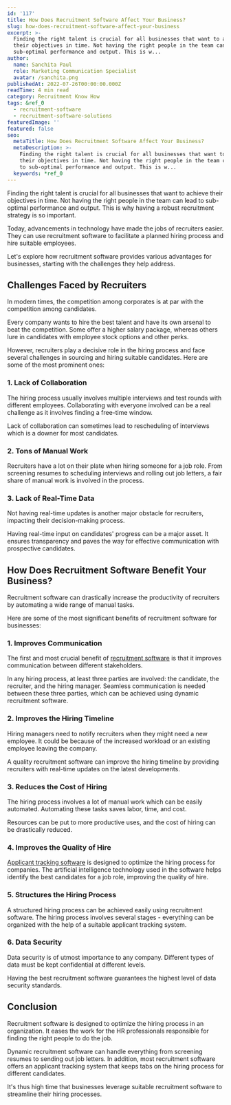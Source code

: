 ```yaml
---
id: '117'
title: How Does Recruitment Software Affect Your Business?
slug: how-does-recruitment-software-affect-your-business
excerpt: >-
  Finding the right talent is crucial for all businesses that want to achieve
  their objectives in time. Not having the right people in the team can lead to
  sub-optimal performance and output. This is w...
author:
  name: Sanchita Paul
  role: Marketing Communication Specialist
  avatar: /sanchita.png
publishedAt: 2022-07-26T00:00:00.000Z
readTime: 4 min read
category: Recruitment Know How
tags: &ref_0
  - recruitment-software
  - recruitment-software-solutions
featuredImage: ''
featured: false
seo:
  metaTitle: How Does Recruitment Software Affect Your Business?
  metaDescription: >-
    Finding the right talent is crucial for all businesses that want to achieve
    their objectives in time. Not having the right people in the team can lead
    to sub-optimal performance and output. This is w...
  keywords: *ref_0
---
```


Finding the right talent is crucial for all businesses that want to achieve their objectives in time. Not having the right people in the team can lead to sub-optimal performance and output. This is why having a robust recruitment strategy is so important.

Today, advancements in technology have made the jobs of recruiters easier. They can use recruitment software to facilitate a planned hiring process and hire suitable employees.

<!--more-->

Let's explore how recruitment software provides various advantages for businesses, starting with the challenges they help address.  

## **Challenges Faced by Recruiters**

In modern times, the competition among corporates is at par with the competition among candidates.

Every company wants to hire the best talent and have its own arsenal to beat the competition. Some offer a higher salary package, whereas others lure in candidates with employee stock options and other perks.

However, recruiters play a decisive role in the hiring process and face several challenges in sourcing and hiring suitable candidates. Here are some of the most prominent ones:

### 1\. **Lack of Collaboration** 

The hiring process usually involves multiple interviews and test rounds with different employees. Collaborating with everyone involved can be a real challenge as it involves finding a free-time window.

Lack of collaboration can sometimes lead to rescheduling of interviews which is a downer for most candidates. 

### 2\. **Tons of Manual Work**

Recruiters have a lot on their plate when hiring someone for a job role. From screening resumes to scheduling interviews and rolling out job letters, a fair share of manual work is involved in the process. 

### 3\. **Lack of Real-Time Data**

Not having real-time updates is another major obstacle for recruiters, impacting their decision-making process.

Having real-time input on candidates' progress can be a major asset. It ensures transparency and paves the way for effective communication with prospective candidates. 

## **How Does Recruitment Software Benefit Your Business?**  

Recruitment software can drastically increase the productivity of recruiters by automating a wide range of manual tasks.

Here are some of the most significant benefits of recruitment software for businesses:

### 1\. **Improves Communication**

The first and most crucial benefit of [recruitment software](https://www.thetalentpool.ai/) is that it improves communication between different stakeholders.

In any hiring process, at least three parties are involved: the candidate, the recruiter, and the hiring manager. Seamless communication is needed between these three parties, which can be achieved using dynamic recruitment software. 

### 2\. **Improves the Hiring Timeline** 

Hiring managers need to notify recruiters when they might need a new employee. It could be because of the increased workload or an existing employee leaving the company.

A quality recruitment software can improve the hiring timeline by providing recruiters with real-time updates on the latest developments. 

### 3\. **Reduces the Cost of Hiring**

The hiring process involves a lot of manual work which can be easily automated. Automating these tasks saves labor, time, and cost.

Resources can be put to more productive uses, and the cost of hiring can be drastically reduced. 

### 4\. **Improves the Quality of Hire** 

[Applicant tracking software](https://www.thetalentpool.ai/applicant-tracking-software/) is designed to optimize the hiring process for companies. The artificial intelligence technology used in the software helps identify the best candidates for a job role, improving the quality of hire. 

### 5\. **Structures the Hiring Process**

A structured hiring process can be achieved easily using recruitment software. The hiring process involves several stages - everything can be organized with the help of a suitable applicant tracking system. 

### 6\. **Data Security**

Data security is of utmost importance to any company. Different types of data must be kept confidential at different levels.

Having the best recruitment software guarantees the highest level of data security standards.  

## **Conclusion**

Recruitment software is designed to optimize the hiring process in an organization. It eases the work for the HR professionals responsible for finding the right people to do the job.

Dynamic recruitment software can handle everything from screening resumes to sending out job letters. In addition, most recruitment software offers an applicant tracking system that keeps tabs on the hiring process for different candidates.

It's thus high time that businesses leverage suitable recruitment software to streamline their hiring processes.
